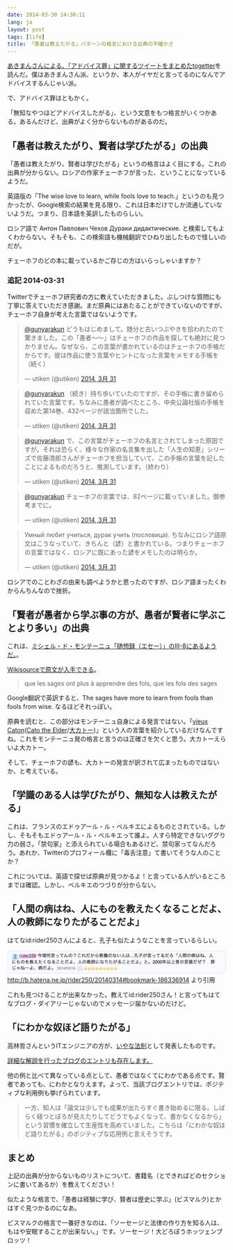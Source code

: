 ```yaml
---
date: 2014-03-30 14:30:11
lang: ja
layout: post
tags: [life]
title: 「愚者は教えたがる」パターンの格言における出典の不確かさ
---
```

[あきまんさんによる、「アドバイス罪」に関するツイートをまとめたtogetter](http://togetter.com/li/641743)を読んだ。僕はあきまんさん派、というか、本人がイヤだと言ってるのになんでアドバイスするんじゃい派。

で、アドバイス罪はともかく。

「無知なやつほどアドバイスしたがる」、という文意をもつ格言がいくつかある。あるんだけど、出典がよく分からないものがあるのだ。

## 「愚者は教えたがり、賢者は学びたがる」の出典

「愚者は教えたがり、賢者は学びたがる」というの格言はよく目にする。これの出典が分からない。ロシアの作家チェーホフが言った、ということになっているようだ。

英語版の「The wise love to learn, while fools love to teach.」というのも見つかったが、Google検索の結果を見る限り、これは日本だけでしか流通していないようだ。つまり、日本語を英訳したものらしい。

ロシア語で
Антон Павлович Чехов Дураки дидактические.
と検索してもよくわからない。そもそも、この検索語も機械翻訳でひねり出したもので怪しいのだが。

チェーホフのどの本に載っているかご存じの方はいらっしゃいますか？

### 追記 2014-03-31

Twitterでチェーホフ研究者の方に教えていただきました。ぶしつけな質問にも丁寧に答えていただき感謝。まだ原典にはあたることができていないのですが、チェーホフ自身が考えた言葉ではないようです。

<blockquote class="twitter-tweet" lang="ja"><p><a href="https://twitter.com/gunyarakun">@gunyarakun</a> どうもはじめまして。随分と古いつぶやきを拾われたので驚きました。この「愚者～～」はチェーホフの作品を探しても絶対に見つかりません。なぜなら、この言葉が書かれているのはチェーホフの手帳だからです。彼は作品に使う言葉やヒントになった言葉をメモする手帳を（続く）</p>&mdash; utiken (@utiken) <a href="https://twitter.com/utiken/statuses/450554052661620737">2014, 3月 31</a></blockquote>

<blockquote class="twitter-tweet" data-conversation="none" lang="ja"><p><a href="https://twitter.com/gunyarakun">@gunyarakun</a> （続き）持ち歩いていたのですが、その手帳に書き留められていた言葉です。ちなみに愚者が調べたところ、中央公論社版の手帳を収めた第14巻、432ページが該当箇所でした。</p>&mdash; utiken (@utiken) <a href="https://twitter.com/utiken/statuses/450554787180720128">2014, 3月 31</a></blockquote>

<blockquote class="twitter-tweet" data-conversation="none" lang="ja"><p><a href="https://twitter.com/gunyarakun">@gunyarakun</a> で、この言葉がチェーホフの名言とされてしまった原因ですが。それは恐らく、様々な作家の名言集を出した「人生の知恵」シリーズで佐藤清郎さんがチェーホフを担当していて、この手帳の言葉を記したことによるものだろうと、推測しています。（終わり）</p>&mdash; utiken (@utiken) <a href="https://twitter.com/utiken/statuses/450557470973239296">2014, 3月 31</a></blockquote>

<blockquote class="twitter-tweet" data-conversation="none" lang="ja"><p><a href="https://twitter.com/gunyarakun">@gunyarakun</a> チェーホフの言葉では、82ページに載っていました。御参考までに。</p>&mdash; utiken (@utiken) <a href="https://twitter.com/utiken/statuses/450566224338907136">2014, 3月 31</a></blockquote>

<blockquote class="twitter-tweet" lang="ja"><p>Умный любит учиться, дурак учить (пословица). ちなみにロシア語原文はこうなっていて、きちんと（諺）と書かれている。つまりチェーホフの言葉ではなく、ロシアに既にあった諺をメモしたのは明らか。</p>&mdash; utiken (@utiken) <a href="https://twitter.com/utiken/statuses/450567681503027200">2014, 3月 31</a></blockquote>

<script async src="//platform.twitter.com/widgets.js" charset="utf-8"></script>

ロシアでのことわざの由来も調べようかと思ったのですが、ロシア語まったくわからんちんなので挫折。

## 「賢者が愚者から学ぶ事の方が、愚者が賢者に学ぶことより多い」の出典

これは、[ミシェル・ド・モンテーニュ「随想録（エセー）」のⅢ-8にあるようだ。](http://www4.ocn.ne.jp/~sas18091/mont.html)。

[Wikisourceで原文が入手できる](http://fr.wikisource.org/wiki/Essais/Livre_III/8)。

<blockquote>
que les sages ont plus à apprendre des fols, que les fols des sages
</blockquote>

Google翻訳で英訳すると、The sages have more to learn from fools than fools from wise. なるほどそれっぽい。

原典を読むと、この部分はモンテーニュ自身による発言ではない。「[vieux Caton](http://fr.wikipedia.org/wiki/Caton_l'Ancien)([Cato the Elder](http://en.wikipedia.org/wiki/Cato_the_Elder)/[大カトー](http://ja.wikipedia.org/wiki/%E3%83%9E%E3%83%AB%E3%82%AF%E3%82%B9%E3%83%BB%E3%83%9D%E3%83%AB%E3%82%AD%E3%82%A6%E3%82%B9%E3%83%BB%E3%82%AB%E3%83%88%E3%83%BB%E3%82%B1%E3%83%B3%E3%82%BD%E3%83%AA%E3%82%A6%E3%82%B9))」という人の言葉を紹介しているだけなんですね。これをモンテーニュ発の格言と言うのは正確さを欠くと思う。大カトーえらいよ大カトー。

そして、チェーホフの諺も、大カトーの発言が訳されて広まったものではないか、と考えている。

## 「学識のある人は学びたがり、無知な人は教えたがる」

これは、フランスのエドゥアール・ル・ベルキエによるものとされている。しかし、そもそもエドゥアール・ル・ベルキエって誰よ。人すら特定できないググり力の弱さ。「禁句家」と添えられている場合もあるけど、禁句家ってなんだろう。あれか、Twitterのプロフィール欄に「毒舌注意」て書いてそうな人のことか？

これについては、英語で探せば原典が見つかるよ！と言っている人がいるところまでは確認。しかし、ベルキエのつづりが分からない。

## 「人間の病はね、人にものを教えたくなることだよ、人の教師になりたがることだよ」

はてなid:rider250さんによると、孔子も似たようなことを言っているらしい。

![今頃何言ってんの？これだから教養のない人は...孔子が言ってるだろ「人間の病はね、人にものを教えたくなることだよ、人の教師になりたがることだよ」と。2000年以上昔の言葉だぜ？　罪じゃねーよ、病だよ。](/assets/images/entry/2014-03-30/rider250_comment.png)
http://b.hatena.ne.jp/rider250/20140314#bookmark-186336914 より引用

これも見つけることが出来なかった。教えてid:rider250さん！と言ってもはてなブログ・ダイアリーじゃないのでメッセージ届かないのだけど。

## 「にわかな奴ほど語りたがる」

高林哲さんというITエンジニアの方が、[いやな法則](http://0xcc.net/misc/nasty-laws.html)として発表したものです。

[詳細な解説を行ったブログのエントリも存在します。](http://0xcc.net/blog/archives/000054.html)

他の例と比べて異なっている点として、愚者ではなくてにわかである点です。賢者であっても、にわかとなりえます。よって、当該ブログエントリでは、ポジティブな利用例も挙げられています。

<blockquote>
一方、知人は「論文は少しでも成果が出たらすぐ書き始めるに限る。しばらく経つとぼろが見えたりしてどうでもよくなって、書かなくなるから」という習慣を確立して生産性を高めていました。こちらは「にわかな奴ほど語りたがる」のポジティブな応用例と言えそうです。
</blockquote>

## まとめ

上記の出典が分からないものリストについて、書籍名（とできればどのセクションに書いてあるか）を教えてください！

似たような格言で、「愚者は経験に学び、賢者は歴史に学ぶ」(ビスマルク)とかはすぐ見つかるのになあ。

ビスマルクの格言で一番好きなのは、「ソーセージと法律の作り方を知る人は、もはや安眠することが出来ない。」です。ソーセージ！大どろぼうホッツェンプロッツ！
